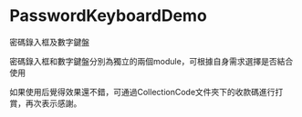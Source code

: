 # PasswordKeyboardDemo
密碼錄入框及數字鍵盤

密碼錄入框和數字鍵盤分別為獨立的兩個module，可根據自身需求選擇是否結合使用

如果使用后覺得效果還不錯，可通過CollectionCode文件夾下的收款碼進行打賞，再次表示感謝。
